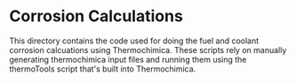 # Corrosion Calculations
This directory contains the code used for doing the fuel and coolant corrosion calcuations using Thermochimica. These scripts rely on manually generating thermochimica input files and running them using the thermoTools script that's built into Thermochimica.